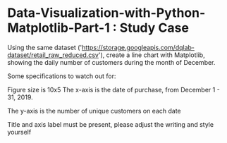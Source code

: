 # Data-Visualization-with-Python-Matplotlib-Part-1 : Study Case

Using the same dataset ('https://storage.googleapis.com/dqlab-dataset/retail_raw_reduced.csv'), create a line chart with Matplotlib, showing the daily number of customers during the month of December.

Some specifications to watch out for:

Figure size is 10x5
The x-axis is the date of purchase, from December 1 - 31, 2019.

The y-axis is the number of unique customers on each date

Title and axis label must be present, please adjust the writing and style yourself
